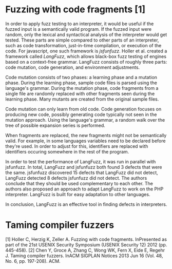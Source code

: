 # Fuzzing with code fragments [1]

In order to apply fuzz testing to an interpreter, it would be useful if the fuzzed input is a semantically valid program.
If the fuzzed input were random, only the lexical and syntactical analysis of the interpreter would get tested.
These parts are simple compared to other parts of an interpreter, such as code transformation, just-in-time compilation, or execution of the code.
For javascript, one such framework is *jsfunfuzz*.
Holler et al. created a framework called *LangFuzz*, which allows black-box fuzz testing of engines based on a context-free grammar.
LangFuzz consists of roughly three parts: code mutation, code generation, and environment adjustments.

Code mutation consists of two phases: a learning phase and a mutation phase.
During the learning phase, sample code files is parsed using the language's grammar.
During the mutation phase, code fragments from a single file are randomly replaced with other fragments seen during the learning phase.
Many mutants are created from the original sample files.

Code mutation can only learn from old code.
Code generation focuses on producing new code, possibly generating code typically not seen in the mutation approach.
Using the language's grammar, a random walk over the tree of possible expansion series is performed.

When fragments are replaced, the new fragments might not be semantically valid.
For example, in some languages variables need to be declared before they're used.
In order to adjust for this, identifiers are replaced with identifiers occuring somewhere in the rest of the program.

In order to test the performance of LangFuzz, it was run in parallel with jsfunfuzz.
In total, LangFuzz and jsfunfuzz both found 3 defects that were the same.
jsfunfuzz discovered 15 defects that LangFuzz did not detect, LangFuzz detected 8 defects jsfunfuzz did not detect.
The authors conclude that they should be used complementary to each other.
The authors also proposed an approach to adapt LangFuzz to work on the PHP interpreter.
LangFuzz is built for easy adaptation to other languages.

In conclusion, LangFuzz is an effective tool in finding defects in interpreters.


# Taming compiler fuzzers

[1] Holler C, Herzig K, Zeller A. Fuzzing with code fragments. InPresented as part of the 21st USENIX Security Symposium (USENIX Security 12) 2012 (pp. 445-458).
[2] Chen Y, Groce A, Zhang C, Wong WK, Fern X, Eide E, Regehr J. Taming compiler fuzzers. InACM SIGPLAN Notices 2013 Jun 16 (Vol. 48, No. 6, pp. 197-208). ACM.
